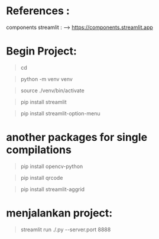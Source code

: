 # References : 
components streamlit : --> https://components.streamlit.app






# Begin Project:

> cd <foldername-projects>

> python -m venv venv

> source ./venv/bin/activate

> pip install streamlit

> pip install streamlit-option-menu




 
# another packages for single compilations

> pip install opencv-python

> pip install qrcode

> pip install streamlit-aggrid




# menjalankan project:

> streamlit run ./<nama-file>.py  --server.port 8888
